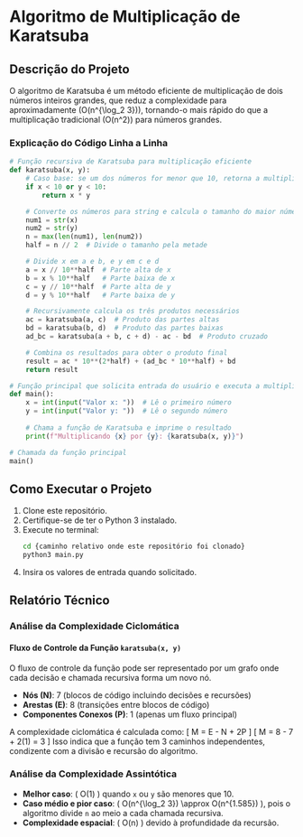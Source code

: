 # Algoritmo de Multiplicação de Karatsuba

## Descrição do Projeto
O algoritmo de Karatsuba é um método eficiente de multiplicação de dois números inteiros grandes, que reduz a complexidade para aproximadamente \(O(n^{\log_2 3})\), tornando-o mais rápido do que a multiplicação tradicional \(O(n^2)\) para números grandes.

### Explicação do Código Linha a Linha
```python
# Função recursiva de Karatsuba para multiplicação eficiente
def karatsuba(x, y):
    # Caso base: se um dos números for menor que 10, retorna a multiplicação direta
    if x < 10 or y < 10:
        return x * y

    # Converte os números para string e calcula o tamanho do maior número
    num1 = str(x)
    num2 = str(y)
    n = max(len(num1), len(num2))
    half = n // 2  # Divide o tamanho pela metade

    # Divide x em a e b, e y em c e d
    a = x // 10**half  # Parte alta de x
    b = x % 10**half   # Parte baixa de x
    c = y // 10**half  # Parte alta de y
    d = y % 10**half   # Parte baixa de y

    # Recursivamente calcula os três produtos necessários
    ac = karatsuba(a, c)  # Produto das partes altas
    bd = karatsuba(b, d)  # Produto das partes baixas
    ad_bc = karatsuba(a + b, c + d) - ac - bd  # Produto cruzado

    # Combina os resultados para obter o produto final
    result = ac * 10**(2*half) + (ad_bc * 10**half) + bd
    return result

# Função principal que solicita entrada do usuário e executa a multiplicação
def main():
    x = int(input("Valor x: "))  # Lê o primeiro número
    y = int(input("Valor y: "))  # Lê o segundo número
    
    # Chama a função de Karatsuba e imprime o resultado
    print(f"Multiplicando {x} por {y}: {karatsuba(x, y)}")

# Chamada da função principal
main()
```

## Como Executar o Projeto
1. Clone este repositório.
2. Certifique-se de ter o Python 3 instalado.
3. Execute no terminal:
   ```bash
   cd {caminho relativo onde este repositório foi clonado}
   python3 main.py
   ```
4. Insira os valores de entrada quando solicitado.

## Relatório Técnico

### Análise da Complexidade Ciclomática

#### Fluxo de Controle da Função `karatsuba(x, y)`
O fluxo de controle da função pode ser representado por um grafo onde cada decisão e chamada recursiva forma um novo nó.

- **Nós (N)**: 7 (blocos de código incluindo decisões e recursões)
- **Arestas (E)**: 8 (transições entre blocos de código)
- **Componentes Conexos (P)**: 1 (apenas um fluxo principal)

A complexidade ciclomática é calculada como:
\[ M = E - N + 2P \]
\[ M = 8 - 7 + 2(1) = 3 \]
Isso indica que a função tem 3 caminhos independentes, condizente com a divisão e recursão do algoritmo.

### Análise da Complexidade Assintótica
- **Melhor caso**: \( O(1) \) quando `x` ou `y` são menores que 10.
- **Caso médio e pior caso**: \( O(n^{\log_2 3}) \approx O(n^{1.585}) \), pois o algoritmo divide `n` ao meio a cada chamada recursiva.
- **Complexidade espacial**: \( O(n) \) devido à profundidade da recursão.
